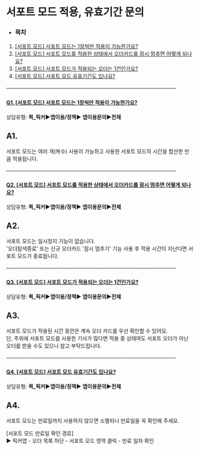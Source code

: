 # 서포트 모드 적용, 유효기간 문의

* ### **목차**

1. [[서포트 모드] 서포트 모드는 1장씩만 적용이 가능한가요?](#01J3C21NCRD7SAS58JGCZ1YX7M)
2. [[서포트 모드] 서포트 모드를 적용한 상태에서 오더카드를 잠시 멈추면 어떻게 되나요?](#01J3C22AGNNA5RVCXX6TPDC86F)
3. [[서포트 모드] 서포트 모드가 적용되는 오더는 1건인가요?](#01J3C22Z50R9P69FF28Y8QGJAR)
4. [[서포트 모드] 서포트 모드 유효기간도 있나요?](#01J3C23N6ZKHDS0JPYBWZ2RHYE)

──────────────────────────────────────────────

#### [**Q1. [서포트 모드] 서포트 모드는 1장씩만 적용이 가능한가요?**](#h_01JB0X2RFNYZMGQQKBN8CB2JRX)

상담유형: **퀵\_픽커▶앱이용/정책▶ 앱이용문의▶전체**

**A1.**
-------

서포트 모드는 여러 개(복수) 사용이 가능하고 사용한 서포트 모드의 시간을 합산한 만큼 적용됩니다.

──────────────────────────────────────────────

#### [**Q2. [서포트 모드] 서포트 모드를 적용한 상태에서 오더카드를 잠시 멈추면 어떻게 되나요?**](#h_01JB0X2RFNYZMGQQKBN8CB2JRX)

상담유형: **퀵\_픽커▶앱이용/정책▶ 앱이용문의▶전체**

**A2.**
-------

서포트 모드는 일시정지 기능이 없습니다.   
'오더탐색종료' 또는 신규 오더카드 '잠시 멈추기' 기능 사용 후 적용 시간이 지난다면 서포트 모드가 종료됩니다.

──────────────────────────────────────────────

#### [**Q3. [서포트 모드] 서포트 모드가 적용되는 오더는 1건인가요?**](#h_01JB0X2RFNYZMGQQKBN8CB2JRX)

상담유형: **퀵\_픽커▶앱이용/정책▶ 앱이용문의▶전체**

**A3.**
-------

서포트 모드가 적용된 시간 동안은 계속 오더 카드를 우선 확인할 수 있어요.  
단, 주위에 서포트 모드를 사용한 기사가 많다면 적용 중 상태여도 서포트 오더가 아닌 오더를 받을 수도 있으니 참고 부탁드립니다.

──────────────────────────────────────────────

#### [**Q4. [서포트 모드] 서포트 모드 유효기간도 있나요?**](#h_01JB0X2RFNYZMGQQKBN8CB2JRX)

상담유형: **퀵\_픽커▶앱이용/정책▶ 앱이용문의▶전체**

**A4.**
-------

서포트 모드는 만료일까지 사용하지 않으면 소멸되니 만료일을 꼭 확인해 주세요.

[서포트 모드 만료일 확인 경로]  
▶ 픽커앱 - 오더 목록 하단 - 서포트 모드 영역 클릭 - 만료 일자 확인
